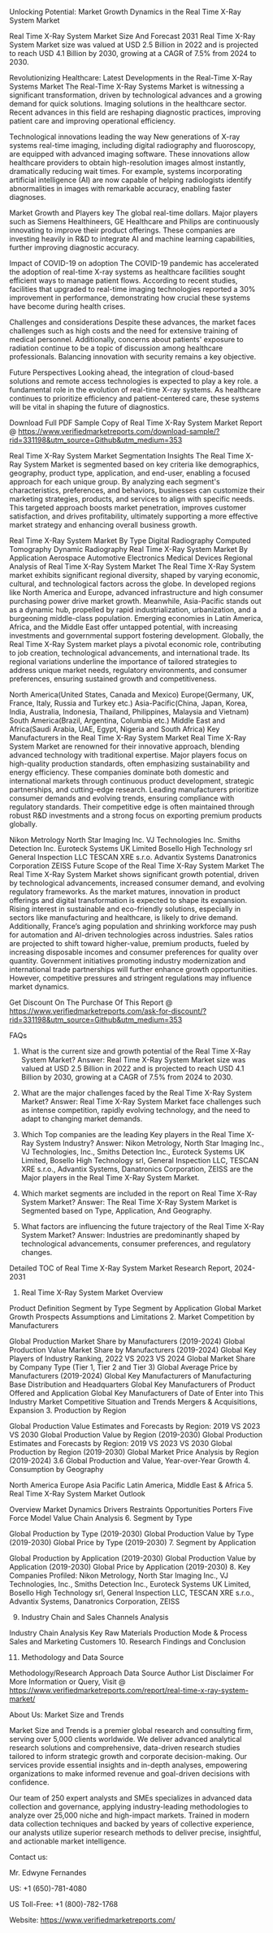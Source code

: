 Unlocking Potential: Market Growth Dynamics in the Real Time X-Ray System Market


Real Time X-Ray System Market Size And Forecast 2031
Real Time X-Ray System Market size was valued at USD 2.5 Billion in 2022 and is projected to reach USD 4.1 Billion by 2030, growing at a CAGR of 7.5% from 2024 to 2030.

Revolutionizing Healthcare: Latest Developments in the Real-Time X-Ray Systems Market
The Real-Time X-Ray Systems Market is witnessing a significant transformation, driven by technological advances and a growing demand for quick solutions. Imaging solutions in the healthcare sector. Recent advances in this field are reshaping diagnostic practices, improving patient care and improving operational efficiency.

Technological innovations leading the way
New generations of X-ray systems real-time imaging, including digital radiography and fluoroscopy, are equipped with advanced imaging software. These innovations allow healthcare providers to obtain high-resolution images almost instantly, dramatically reducing wait times. For example, systems incorporating artificial intelligence (AI) are now capable of helping radiologists identify abnormalities in images with remarkable accuracy, enabling faster diagnoses.

Market Growth and Players key
The global real-time dollars. Major players such as Siemens Healthineers, GE Healthcare and Philips are continuously innovating to improve their product offerings. These companies are investing heavily in R&D to integrate AI and machine learning capabilities, further improving diagnostic accuracy.

Impact of COVID-19 on adoption
The COVID-19 pandemic has accelerated the adoption of real-time X-ray systems as healthcare facilities sought efficient ways to manage patient flows. According to recent studies, facilities that upgraded to real-time imaging technologies reported a 30% improvement in performance, demonstrating how crucial these systems have become during health crises.

Challenges and considerations
Despite these advances, the market faces challenges such as high costs and the need for extensive training of medical personnel. Additionally, concerns about patients' exposure to radiation continue to be a topic of discussion among healthcare professionals. Balancing innovation with security remains a key objective.

Future Perspectives
Looking ahead, the integration of cloud-based solutions and remote access technologies is expected to play a key role. a fundamental role in the evolution of real-time X-ray systems. As healthcare continues to prioritize efficiency and patient-centered care, these systems will be vital in shaping the future of diagnostics.

Download Full PDF Sample Copy of Real Time X-Ray System Market Report @ https://www.verifiedmarketreports.com/download-sample/?rid=331198&utm_source=Github&utm_medium=353

Real Time X-Ray System Market Segmentation Insights
The Real Time X-Ray System Market is segmented based on key criteria like demographics, geography, product type, application, and end-user, enabling a focused approach for each unique group. By analyzing each segment's characteristics, preferences, and behaviors, businesses can customize their marketing strategies, products, and services to align with specific needs. This targeted approach boosts market penetration, improves customer satisfaction, and drives profitability, ultimately supporting a more effective market strategy and enhancing overall business growth.

Real Time X-Ray System Market By Type
Digital Radiography
Computed Tomography
Dynamic Radiography
Real Time X-Ray System Market By Application
Aerospace
Automotive
Electronics
Medical Devices
Regional Analysis of Real Time X-Ray System Market
The Real Time X-Ray System market exhibits significant regional diversity, shaped by varying economic, cultural, and technological factors across the globe. In developed regions like North America and Europe, advanced infrastructure and high consumer purchasing power drive market growth. Meanwhile, Asia-Pacific stands out as a dynamic hub, propelled by rapid industrialization, urbanization, and a burgeoning middle-class population. Emerging economies in Latin America, Africa, and the Middle East offer untapped potential, with increasing investments and governmental support fostering development. Globally, the Real Time X-Ray System market plays a pivotal economic role, contributing to job creation, technological advancements, and international trade. Its regional variations underline the importance of tailored strategies to address unique market needs, regulatory environments, and consumer preferences, ensuring sustained growth and competitiveness.

North America(United States, Canada and Mexico)
Europe(Germany, UK, France, Italy, Russia and Turkey etc.)
Asia-Pacific(China, Japan, Korea, India, Australia, Indonesia, Thailand, Philippines, Malaysia and Vietnam)
South America(Brazil, Argentina, Columbia etc.)
Middle East and Africa(Saudi Arabia, UAE, Egypt, Nigeria and South Africa)
Key Manufacturers in the Real Time X-Ray System Market
Real Time X-Ray System Market are renowned for their innovative approach, blending advanced technology with traditional expertise. Major players focus on high-quality production standards, often emphasizing sustainability and energy efficiency. These companies dominate both domestic and international markets through continuous product development, strategic partnerships, and cutting-edge research. Leading manufacturers prioritize consumer demands and evolving trends, ensuring compliance with regulatory standards. Their competitive edge is often maintained through robust R&D investments and a strong focus on exporting premium products globally.

Nikon Metrology
North Star Imaging Inc.
VJ Technologies
Inc.
Smiths Detection Inc.
Euroteck Systems UK Limited
Bosello High Technology srl
General Inspection LLC
TESCAN XRE s.r.o.
Advantix Systems
Danatronics Corporation
ZEISS
Future Scope of the Real Time X-Ray System Market
The Real Time X-Ray System Market shows significant growth potential, driven by technological advancements, increased consumer demand, and evolving regulatory frameworks. As the market matures, innovation in product offerings and digital transformation is expected to shape its expansion. Rising interest in sustainable and eco-friendly solutions, especially in sectors like manufacturing and healthcare, is likely to drive demand. Additionally, France’s aging population and shrinking workforce may push for automation and AI-driven technologies across industries. Sales ratios are projected to shift toward higher-value, premium products, fueled by increasing disposable incomes and consumer preferences for quality over quantity. Government initiatives promoting industry modernization and international trade partnerships will further enhance growth opportunities. However, competitive pressures and stringent regulations may influence market dynamics.

Get Discount On The Purchase Of This Report @ https://www.verifiedmarketreports.com/ask-for-discount/?rid=331198&utm_source=Github&utm_medium=353

FAQs
1. What is the current size and growth potential of the Real Time X-Ray System Market?
Answer: Real Time X-Ray System Market size was valued at USD 2.5 Billion in 2022 and is projected to reach USD 4.1 Billion by 2030, growing at a CAGR of 7.5% from 2024 to 2030.

2. What are the major challenges faced by the Real Time X-Ray System Market?
Answer: Real Time X-Ray System Market face challenges such as intense competition, rapidly evolving technology, and the need to adapt to changing market demands.

3. Which Top companies are the leading Key players in the Real Time X-Ray System Industry?
Answer: Nikon Metrology, North Star Imaging Inc., VJ Technologies, Inc., Smiths Detection Inc., Euroteck Systems UK Limited, Bosello High Technology srl, General Inspection LLC, TESCAN XRE s.r.o., Advantix Systems, Danatronics Corporation, ZEISS are the Major players in the Real Time X-Ray System Market.

4. Which market segments are included in the report on Real Time X-Ray System Market?
Answer: The Real Time X-Ray System Market is Segmented based on Type, Application, And Geography.

5. What factors are influencing the future trajectory of the Real Time X-Ray System Market?
Answer: Industries are predominantly shaped by technological advancements, consumer preferences, and regulatory changes.

Detailed TOC of Real Time X-Ray System Market Research Report, 2024-2031
1. Real Time X-Ray System Market Overview

Product Definition
Segment by Type
Segment by Application
Global Market Growth Prospects
Assumptions and Limitations
2. Market Competition by Manufacturers

Global Production Market Share by Manufacturers (2019-2024)
Global Production Value Market Share by Manufacturers (2019-2024)
Global Key Players of Industry Ranking, 2022 VS 2023 VS 2024
Global Market Share by Company Type (Tier 1, Tier 2 and Tier 3)
Global Average Price by Manufacturers (2019-2024)
Global Key Manufacturers of Manufacturing Base Distribution and Headquarters
Global Key Manufacturers of Product Offered and Application
Global Key Manufacturers of Date of Enter into This Industry
Market Competitive Situation and Trends
Mergers & Acquisitions, Expansion
3. Production by Region

Global Production Value Estimates and Forecasts by Region: 2019 VS 2023 VS 2030
Global Production Value by Region (2019-2030)
Global Production Estimates and Forecasts by Region: 2019 VS 2023 VS 2030
Global Production by Region (2019-2030)
Global Market Price Analysis by Region (2019-2024) 3.6 Global Production and Value, Year-over-Year Growth
4. Consumption by Geography

North America
Europe
Asia Pacific
Latin America, Middle East & Africa
5. Real Time X-Ray System Market Outlook

Overview
Market Dynamics
Drivers
Restraints
Opportunities
Porters Five Force Model
Value Chain Analysis 
6. Segment by Type

Global Production by Type (2019-2030)
Global Production Value by Type (2019-2030)
Global Price by Type (2019-2030)
7. Segment by Application

Global Production by Application (2019-2030)
Global Production Value by Application (2019-2030)
Global Price by Application (2019-2030)
8. Key Companies Profiled: Nikon Metrology, North Star Imaging Inc., VJ Technologies, Inc., Smiths Detection Inc., Euroteck Systems UK Limited, Bosello High Technology srl, General Inspection LLC, TESCAN XRE s.r.o., Advantix Systems, Danatronics Corporation, ZEISS

9. Industry Chain and Sales Channels Analysis

Industry Chain Analysis
Key Raw Materials
Production Mode & Process
Sales and Marketing
Customers
10. Research Findings and Conclusion

11. Methodology and Data Source

Methodology/Research Approach
Data Source
Author List
Disclaimer
For More Information or Query, Visit @ https://www.verifiedmarketreports.com/report/real-time-x-ray-system-market/

About Us: Market Size and Trends

Market Size and Trends is a premier global research and consulting firm, serving over 5,000 clients worldwide. We deliver advanced analytical research solutions and comprehensive, data-driven research studies tailored to inform strategic growth and corporate decision-making. Our services provide essential insights and in-depth analyses, empowering organizations to make informed revenue and goal-driven decisions with confidence.

Our team of 250 expert analysts and SMEs specializes in advanced data collection and governance, applying industry-leading methodologies to analyze over 25,000 niche and high-impact markets. Trained in modern data collection techniques and backed by years of collective experience, our analysts utilize superior research methods to deliver precise, insightful, and actionable market intelligence.

Contact us:

Mr. Edwyne Fernandes

US: +1 (650)-781-4080

US Toll-Free: +1 (800)-782-1768

Website: https://www.verifiedmarketreports.com/
